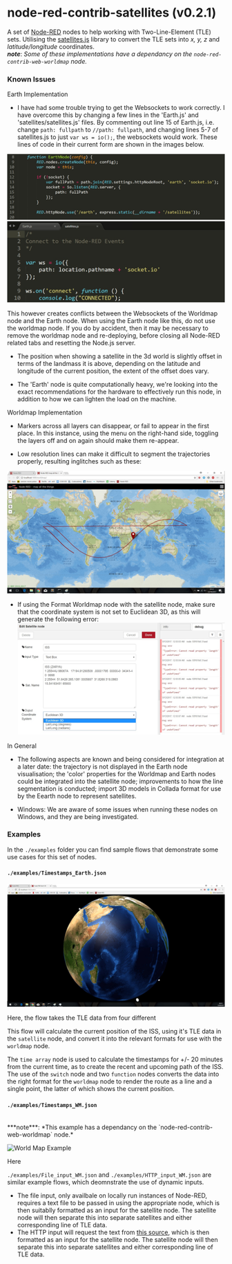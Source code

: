node-red-contrib-satellites (v0.2.1)
=============================

A set of <a href="http://nodered.org" target="_new">Node-RED</a> nodes to help working with Two-Line-Element (TLE) sets. Utilising the <a href="https://github.com/shashwatak/satellite-js">satellites.js</a> library to convert the TLE sets into <i>x, y, z</i> and <i>latitude/longitude</i> coordinates.
<br>
***note***: *Some of these implementations have a dependancy on the `node-red-contrib-web-worldmap` node.* 

### Known Issues

Earth Implementation

- I have had some trouble trying to get the Websockets to work correctly. I have overcome this by changing a few lines in the 'Earth.js' and 'satellites/satellites.js' files. By commenting out line 15 of Earth.js, i.e. change `path: fullpath` to `//path: fullpath`, and changing lines 5-7 of satellites.js to just `var ws = io();`, the websockets would work. These lines of code in their current form are shown in the images below.

![Earthjs](./examples/screens/Errors/websockets_earthjs.jpg "Earth.js lines")
![satellites/satellitesjs](./examples/screens/Errors/websockets_satjs.jpg "Satellites.js lines")

This however creates conflicts between the Websockets of the Worldmap node and the Earth node. When using the Earth node like this, do not use the worldmap node. If you do by accident, then it may be necessary to remove the worldmap node and re-deploying, before closing all Node-RED related tabs and resetting the Node.js server.

- The position when showing a satellite in the 3d world is slightly offset in terms of the landmass it is above, depending on the latitude and longitude of the current position, the extent of the offset does vary.

- The 'Earth' node is quite computationally heavy, we're looking into the exact recommendations for the hardware to effectively run this node, in addition to how we can lighten the load on the machine.

Worldmap Implementation

- Markers across all layers can disappear, or fail to appear in the first place. In this instance, using the menu on the right-hand side, toggling the layers off and on again should make them re-appear.

- Low resolution lines can make it difficult to segment the trajectories properly, resulting inglitches such as these:

![Trajectory Error](./examples/screens/Errors/line_glitch_WM.jpg "Trajectory error")

- If using the Format Worldmap node with the satellite node, make sure that the coordinate system is not set to Euclidean 3D, as this will generate the following error: ![Format node error](./examples/screens/Errors/format_error2.jpg "Format node error")

In General

- The following aspects are known and being considered for integration at a later date: the trajectory is not displayed in the Earth node visualisation; the 'color' properties for the Worldmap and Earth nodes could be integrated into the satellite node; improvements to how the line segmentation is conducted; import 3D models in Collada format for use by the Eearth node to represent satellites.

- Windows: We are aware of some issues when running these nodes on Windows, and they are being investigated.

### Examples 
In the `./examples` folder you can find sample flows that demonstrate some use cases for this set of nodes. 

#### `./examples/Timestamps_Earth.json`

![Earth 3D Example](./examples/screens/Earth2.jpg "Earth 3d Example")

Here, the flow takes the TLE data from four different 

This flow will calculate the current position of the ISS, using it's TLE data in the `satellite` node, and convert it into the relevant formats for use with the `worldmap` node.

The `time array` node is used to calculate the timestamps for +/- 20 minutes from the current time, as to create the recent and upcoming path of the ISS. The use of the `switch` node and two `function` nodes converts the data into the right format for the `worldmap` node to render the route as a line and a single point, the latter of which shows the current position.


#### `./examples/Timestamps_WM.json`
<br>
***note***: *This example has a dependancy on the `node-red-contrib-web-worldmap` node.* 

![World Map Example](./examples/screens/trajectory_worldmap "World Map Example")

Here 

`./examples/File_input_WM.json` and `./examples/HTTP_input_WM.json` are similar example flows, which deomnstrate the use of dynamic inputs. 
- The file input, only availbale on locally run instances of Node-RED, requires a text file to be passed in using the appropriate node, which is then suitablly formatted as an input for the satellite node. The satellite node will then separate this into separate satellites and either corresponding line of TLE data.
- The HTTP input will request the text from <a href="https://www.celestrak.com/NORAD/elements/stations.txt">this source</a>, which is then formatted as an input for the satellite node. The satellite node will then separate this into separate satellites and either corresponding line of TLE data.


